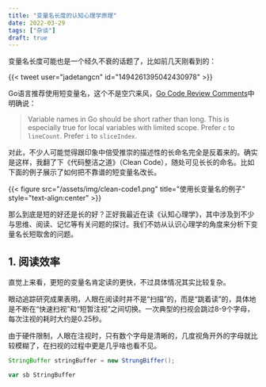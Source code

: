 ```yaml
---
title: "变量名长度的认知心理学原理"
date: 2022-03-29
tags: ["杂谈"]
draft: true
---
```


变量名长度可能也是一个经久不衰的话题了，比如前几天刚看到的：

{{< tweet user="jadetangcn" id="1494261395042430978" >}}

Go语言推荐使用短变量名，这个不是空穴来风，[Go Code Review Comments][1]中明确说：

> Variable names in Go should be short rather than long. This is especially true for local variables with limited scope. Prefer `c` to `lineCount`. Prefer `i` to `sliceIndex`.

对此，不少人可能觉得跟印象中倍受推崇的描述性的长命名完全是反着来的。确实是这样，我翻了下《代码整洁之道》（Clean Code），随处可见长长的命名。比如下面的例子展示了如何把不靠谱的短变量名改长。

{{< figure src="/assets/img/clean-code1.png" title="使用长变量名的例子" style="text-align:center" >}}

那么到底是短的好还是长的好？正好我最近在读《认知心理学》，其中涉及到不少与思维、阅读、记忆等有关问题的探讨。我们不妨从认识心理学的角度来分析下变量名长短取舍的问题。

## 1. 阅读效率

直觉上来看，更短的变量名肯定读的更快，不过具体情况其实比较复杂。

眼动追踪研究成果表明，人眼在阅读时并不是“扫描”的，而是“跳着读”的，具体地是不断在“快速扫视”和“短暂注视”之间切换。一次典型的扫视会跳过8-9个字母，每次注视的耗时大约是0.25秒。

由于硬件限制，人眼在注视时，只有数个字母是清晰的，几度视角开外的字母就比较模糊了，在扫视的过程中更是几乎啥也看不见。

```java
StringBuffer stringBuffer = new StrungBiffer();
```

```go
var sb StringBuffer
```

[1]: https://github.com/golang/go/wiki/CodeReviewComments#variable-names